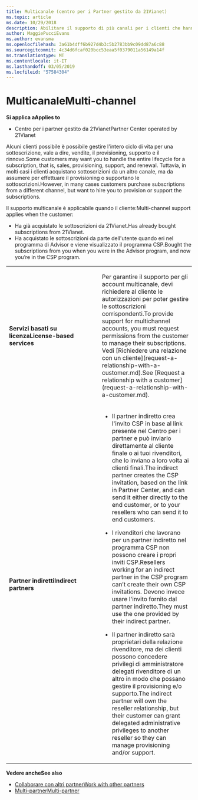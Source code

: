 ```yaml
---
title: Multicanale (centro per i Partner gestito da 21Vianet)
ms.topic: article
ms.date: 10/29/2018
description: Abilitare il supporto di più canali per i clienti che hanno acquistato le sottoscrizioni tramite altri canali ma vuole assumere è eseguire il provisioning o supportare la sottoscrizione.
author: MaggiePucciEvans
ms.author: evansma
ms.openlocfilehash: 3a61b4dff6b927d4b3c5b2783bb9c09dd87a6c88
ms.sourcegitcommit: 4c34d6fcaf020bcc53eaa5f0379011a56149a14f
ms.translationtype: MT
ms.contentlocale: it-IT
ms.lasthandoff: 03/05/2019
ms.locfileid: "57584304"
---
```

# <a name="multi-channel"></a><span data-ttu-id="6d6f6-103">Multicanale</span><span class="sxs-lookup"><span data-stu-id="6d6f6-103">Multi-channel</span></span>

<span data-ttu-id="6d6f6-104">**Si applica a**</span><span class="sxs-lookup"><span data-stu-id="6d6f6-104">**Applies to**</span></span>

-   <span data-ttu-id="6d6f6-105">Centro per i partner gestito da 21Vianet</span><span class="sxs-lookup"><span data-stu-id="6d6f6-105">Partner Center operated by 21Vianet</span></span>

<span data-ttu-id="6d6f6-106">Alcuni clienti possibile è possibile gestire l'intero ciclo di vita per una sottoscrizione, vale a dire, vendite, il provisioning, supporto e il rinnovo.</span><span class="sxs-lookup"><span data-stu-id="6d6f6-106">Some customers may want you to handle the entire lifecycle for a subscription, that is, sales, provisioning, support, and renewal.</span></span> <span data-ttu-id="6d6f6-107">Tuttavia, in molti casi i clienti acquistano sottoscrizioni da un altro canale, ma da assumere per effettuare il provisioning o supportano le sottoscrizioni.</span><span class="sxs-lookup"><span data-stu-id="6d6f6-107">However, in many cases customers purchase subscriptions from a different channel, but want to hire you to provision or support the subscriptions.</span></span>

<span data-ttu-id="6d6f6-108">Il supporto multicanale è applicabile quando il cliente:</span><span class="sxs-lookup"><span data-stu-id="6d6f6-108">Multi-channel support applies when the customer:</span></span>

-   <span data-ttu-id="6d6f6-109">Ha già acquistato le sottoscrizioni da 21Vianet.</span><span class="sxs-lookup"><span data-stu-id="6d6f6-109">Has already bought subscriptions from 21Vianet.</span></span> 
-   <span data-ttu-id="6d6f6-110">Ha acquistato le sottoscrizioni da parte dell'utente quando eri nel programma di Advisor e viene visualizzato il programma CSP.</span><span class="sxs-lookup"><span data-stu-id="6d6f6-110">Bought the subscriptions from you when you were in the Advisor program, and now you’re in the CSP program.</span></span>

<table>
<colgroup>
<col width="50%" />
<col width="50%" />
</colgroup>
<tbody>
<tr class="odd">
<td><p><span data-ttu-id="6d6f6-111"><strong>Servizi basati su licenza</strong></span><span class="sxs-lookup"><span data-stu-id="6d6f6-111"><strong>License-based services</strong></span></span></p></td>
<td><p><span data-ttu-id="6d6f6-112">Per garantire il supporto per gli account multicanale, devi richiedere al cliente le autorizzazioni per poter gestire le sottoscrizioni corrispondenti.</span><span class="sxs-lookup"><span data-stu-id="6d6f6-112">To provide support for multichannel accounts, you must request permissions from the customer to manage their subscriptions.</span></span> <span data-ttu-id="6d6f6-113">Vedi [Richiedere una relazione con un cliente](request-a-relationship-with-a-customer.md).</span><span class="sxs-lookup"><span data-stu-id="6d6f6-113">See [Request a relationship with a customer](request-a-relationship-with-a-customer.md).</span></span></p></td>
</tr>
<tr class="odd">
<td><p><span data-ttu-id="6d6f6-114"><strong>Partner indiretti</strong></span><span class="sxs-lookup"><span data-stu-id="6d6f6-114"><strong>Indirect partners</strong></span></span></p></td>
<td><ul>
<li><p><span data-ttu-id="6d6f6-115">Il partner indiretto crea l'invito CSP in base al link presente nel Centro per i partner e può inviarlo direttamente al cliente finale o ai tuoi rivenditori, che lo inviano a loro volta ai clienti finali.</span><span class="sxs-lookup"><span data-stu-id="6d6f6-115">The indirect partner creates the CSP invitation, based on the link in Partner Center, and can send it either directly to the end customer, or to your resellers who can send it to end customers.</span></span></p></li>
<li><p><span data-ttu-id="6d6f6-116">I rivenditori che lavorano per un partner indiretto nel programma CSP non possono creare i propri inviti CSP.</span><span class="sxs-lookup"><span data-stu-id="6d6f6-116">Resellers working for an indirect partner in the CSP program can’t create their own CSP invitations.</span></span> <span data-ttu-id="6d6f6-117">Devono invece usare l'invito fornito dal partner indiretto.</span><span class="sxs-lookup"><span data-stu-id="6d6f6-117">They must use the one provided by their indirect partner.</span></span></p></li>
<li><p><span data-ttu-id="6d6f6-118">Il partner indiretto sarà proprietari della relazione rivenditore, ma dei clienti possono concedere privilegi di amministratore delegati rivenditore di un altro in modo che possano gestire il provisioning e/o supporto.</span><span class="sxs-lookup"><span data-stu-id="6d6f6-118">The indirect partner will own the reseller relationship, but their customer can grant delegated administrative privileges to another reseller so they can manage provisioning and/or support.</span></span></p></li>
</ul></td>
</tr>
</tbody>
</table>

<span data-ttu-id="6d6f6-119">**Vedere anche**</span><span class="sxs-lookup"><span data-stu-id="6d6f6-119">**See also**</span></span>

-   [<span data-ttu-id="6d6f6-120">Collaborare con altri partner</span><span class="sxs-lookup"><span data-stu-id="6d6f6-120">Work with other partners</span></span>](work-with-other-partners.md)
-   [<span data-ttu-id="6d6f6-121">Multi-partner</span><span class="sxs-lookup"><span data-stu-id="6d6f6-121">Multi-partner</span></span>](multipartner.md)
 

 

 




